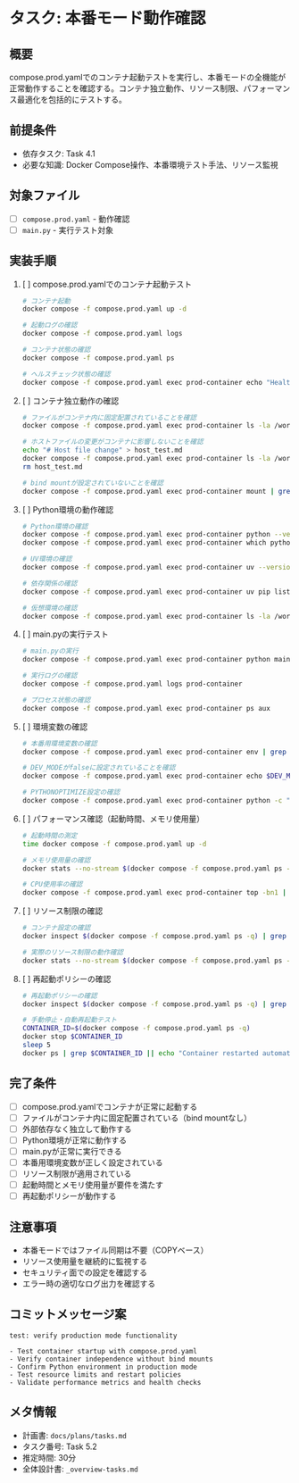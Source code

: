 # タスク: 本番モード動作確認

## 概要
compose.prod.yamlでのコンテナ起動テストを実行し、本番モードの全機能が正常動作することを確認する。コンテナ独立動作、リソース制限、パフォーマンス最適化を包括的にテストする。

## 前提条件
- 依存タスク: Task 4.1
- 必要な知識: Docker Compose操作、本番環境テスト手法、リソース監視

## 対象ファイル
- [ ] `compose.prod.yaml` - 動作確認
- [ ] `main.py` - 実行テスト対象

## 実装手順
1. [ ] compose.prod.yamlでのコンテナ起動テスト
   ```bash
   # コンテナ起動
   docker compose -f compose.prod.yaml up -d
   
   # 起動ログの確認
   docker compose -f compose.prod.yaml logs
   
   # コンテナ状態の確認
   docker compose -f compose.prod.yaml ps
   
   # ヘルスチェック状態の確認
   docker compose -f compose.prod.yaml exec prod-container echo "Health check: OK"
   ```
2. [ ] コンテナ独立動作の確認
   ```bash
   # ファイルがコンテナ内に固定配置されていることを確認
   docker compose -f compose.prod.yaml exec prod-container ls -la /workspaces/claude-code-python-project-template/
   
   # ホストファイルの変更がコンテナに影響しないことを確認
   echo "# Host file change" > host_test.md
   docker compose -f compose.prod.yaml exec prod-container ls -la /workspaces/claude-code-python-project-template/host_test.md || echo "File not found in container (expected)"
   rm host_test.md
   
   # bind mountが設定されていないことを確認
   docker compose -f compose.prod.yaml exec prod-container mount | grep workspaces || echo "No bind mount found (expected)"
   ```
3. [ ] Python環境の動作確認
   ```bash
   # Python環境の確認
   docker compose -f compose.prod.yaml exec prod-container python --version
   docker compose -f compose.prod.yaml exec prod-container which python
   
   # UV環境の確認
   docker compose -f compose.prod.yaml exec prod-container uv --version
   
   # 依存関係の確認
   docker compose -f compose.prod.yaml exec prod-container uv pip list
   
   # 仮想環境の確認
   docker compose -f compose.prod.yaml exec prod-container ls -la /workspaces/claude-code-python-project-template/.venv
   ```
4. [ ] main.pyの実行テスト
   ```bash
   # main.pyの実行
   docker compose -f compose.prod.yaml exec prod-container python main.py
   
   # 実行ログの確認
   docker compose -f compose.prod.yaml logs prod-container
   
   # プロセス状態の確認
   docker compose -f compose.prod.yaml exec prod-container ps aux
   ```
5. [ ] 環境変数の確認
   ```bash
   # 本番用環境変数の確認
   docker compose -f compose.prod.yaml exec prod-container env | grep -E "(DEV_MODE|PYTHON|UV_)"
   
   # DEV_MODEがfalseに設定されていることを確認
   docker compose -f compose.prod.yaml exec prod-container echo $DEV_MODE
   
   # PYTHONOPTIMIZE設定の確認
   docker compose -f compose.prod.yaml exec prod-container python -c "import sys; print('Optimization level:', sys.flags.optimize)"
   ```
6. [ ] パフォーマンス確認（起動時間、メモリ使用量）
   ```bash
   # 起動時間の測定
   time docker compose -f compose.prod.yaml up -d
   
   # メモリ使用量の確認
   docker stats --no-stream $(docker compose -f compose.prod.yaml ps -q)
   
   # CPU使用率の確認
   docker compose -f compose.prod.yaml exec prod-container top -bn1 | head -n 20
   ```
7. [ ] リソース制限の確認
   ```bash
   # コンテナ設定の確認
   docker inspect $(docker compose -f compose.prod.yaml ps -q) | grep -A 10 "Memory\|Cpu"
   
   # 実際のリソース制限の動作確認
   docker stats --no-stream $(docker compose -f compose.prod.yaml ps -q)
   ```
8. [ ] 再起動ポリシーの確認
   ```bash
   # 再起動ポリシーの確認
   docker inspect $(docker compose -f compose.prod.yaml ps -q) | grep -A 5 "RestartPolicy"
   
   # 手動停止・自動再起動テスト
   CONTAINER_ID=$(docker compose -f compose.prod.yaml ps -q)
   docker stop $CONTAINER_ID
   sleep 5
   docker ps | grep $CONTAINER_ID || echo "Container restarted automatically"
   ```

## 完了条件
- [ ] compose.prod.yamlでコンテナが正常に起動する
- [ ] ファイルがコンテナ内に固定配置されている（bind mountなし）
- [ ] 外部依存なく独立して動作する
- [ ] Python環境が正常に動作する
- [ ] main.pyが正常に実行できる
- [ ] 本番用環境変数が正しく設定されている
- [ ] リソース制限が適用されている
- [ ] 起動時間とメモリ使用量が要件を満たす
- [ ] 再起動ポリシーが動作する

## 注意事項
- 本番モードではファイル同期は不要（COPYベース）
- リソース使用量を継続的に監視する
- セキュリティ面での設定を確認する
- エラー時の適切なログ出力を確認する

## コミットメッセージ案
```
test: verify production mode functionality

- Test container startup with compose.prod.yaml
- Verify container independence without bind mounts  
- Confirm Python environment in production mode
- Test resource limits and restart policies
- Validate performance metrics and health checks
```

## メタ情報
- 計画書: `docs/plans/tasks.md`
- タスク番号: Task 5.2
- 推定時間: 30分
- 全体設計書: `_overview-tasks.md`